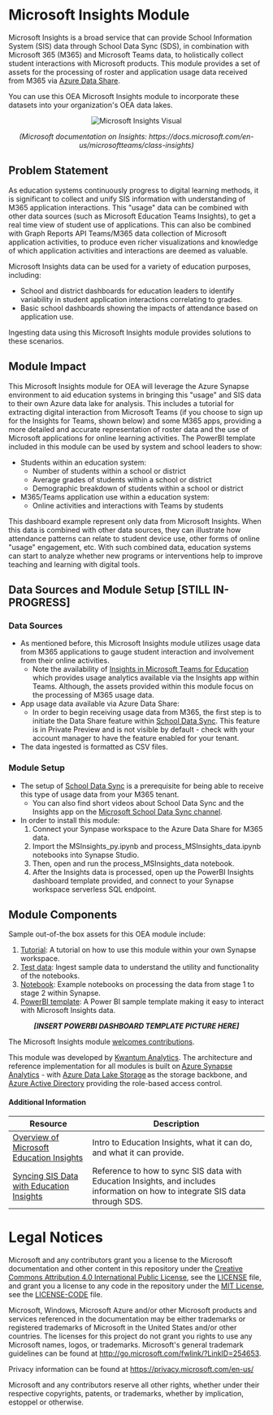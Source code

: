 # Microsoft Insights Module
Microsoft Insights is a broad service that can provide School Information System (SIS) data through School Data Sync (SDS), in combination with Microsoft 365 (M365) and Microsoft Teams data, to holistically collect student interactions with Microsoft products. This module provides a set of assets for the processing of roster and application usage data received from M365 via [Azure Data Share](https://docs.microsoft.com/en-us/azure/data-share/overview#:~:text=%20Azure%20Data%20Share%20enables%20data%20providers%20to%3A,or%20allow%20them%20to%20automatically%20receive...%20See%20More.).

You can use this OEA Microsoft Insights module to incorporate these datasets into your organization's OEA data lakes.

<p align="center">
  <img src="https://github.com/cstohlmann/oea-ms_insights-module/blob/main/docs/images/insights%20visual.png?raw=true" alt="Microsoft Insights Visual"/>
</p>

  <p align="center">
 <em>
 (Microsoft documentation on Insights: https://docs.microsoft.com/en-us/microsoftteams/class-insights) 
 </em>
 </p>
 
## Problem Statement
As education systems continuously progress to digital learning methods, it is significant to collect and unify SIS information with understanding of M365 application interactions. This "usage" data can be combined with other data sources (such as Microsoft Education Teams Insights), to get a real time view of student use of applications. This can also be combined with Graph Reports API Teams/M365 data collection of Microsoft application activities, to produce even richer visualizations and knowledge of which application activities and interactions are deemed as valuable.

Microsoft Insights data can be used for a variety of education purposes, including:
 - School and district dashboards for education leaders to identify variability in student application interactions correlating to grades.
 - Basic school dashboards showing the impacts of attendance based on application use.

Ingesting data using this Microsoft Insights module provides solutions to these scenarios.

## Module Impact
This Microsoft Insights module for OEA will leverage the Azure Synapse environment to aid education systems in bringing this "usage" and SIS data to their own Azure data lake for analysis. This includes a tutorial for extracting digital interaction from Microsoft Teams (if you choose to sign up for the Insights for Teams, shown below) and some M365 apps, providing a more detailed and accurate representation of roster data and the use of Microsoft applications for online learning activities. The PowerBI template included in this module can be used by system and school leaders to show:
 - Students within an education system:
      * Number of students within a school or district
      * Average grades of students within a school or district
      * Demographic breakdown of students within a school or district
 - M365/Teams application use within a education system:
      * Online activities and interactions with Teams by students

This dashboard example represent only data from Microsoft Insights. When this data is combined with other data sources, they can illustrate how attendance patterns can relate to student device use, other forms of online "usage" engagement, etc. With such combined data, education systems can start to analyze whether new programs or interventions help to improve teaching and learning with digital tools.

## Data Sources and Module Setup [STILL IN-PROGRESS]
### Data Sources

- As mentioned before, this Microsoft Insights module utilizes usage data from M365 applications to gauge student interaction and involvement from their online activities. 
     * Note the availability of [Insights in Microsoft Teams for Education](https://support.microsoft.com/en-us/office/insights-preview-in-microsoft-teams-for-education-leaders-8738d1b1-4e1c-49bd-9e8d-b5292474c347?ui=en-us&rs=en-us&ad=us) which provides usage analytics available via the Insights app within Teams. Although, the assets provided within this module focus on the processing of M365 usage data.
 - App usage data available via Azure Data Share:
     * In order to begin receiving usage data from M365, the first step is to initiate the Data Share feature within [School Data Sync](https://sds.microsoft.com/). This feature is in Private Preview and is not visible by default - check with your account manager to have the feature enabled for your tenant.
 - The data ingested is formatted as CSV files.

### Module Setup

 - The setup of [School Data Sync](https://sds.microsoft.com/) is a prerequisite for being able to receive this type of usage data from your M365 tenant.
    * You can also find short videos about School Data Sync and the Insights app on the [Microsoft School Data Sync channel](https://www.youtube.com/channel/UCA8ZOC7eTfzLlkcFW3imkHg/featured).
 - In order to install this module:
     1. Connect your Synpase workspace to the Azure Data Share for M365 data.
     2. Import the MSInsights_py.ipynb and process_MSInsights_data.ipynb notebooks into Synapse Studio.
     3. Then, open and run the process_MSInsights_data notebook.
     4. After the Insights data is processed, open up the PowerBI Insights dashboard template provided, and connect to your Synapse workspace serverless SQL endpoint.
 
## Module Components
Sample out-of-the box assets for this OEA module include: 
1. [Tutorial](https://github.com/cstohlmann/oea-ms_insights-module/tree/main/docs): A tutorial on how to use this module within your own Synapse workspace.
2. [Test data](https://github.com/cstohlmann/oea-ms_insights-module/tree/main/test_data): Ingest sample data to understand the utility and functionality of the notebooks.
3. [Notebook](https://github.com/cstohlmann/oea-ms_insights-module/tree/main/notebook): Example notebooks on processing the data from stage 1 to stage 2 within Synapse. 
4. [PowerBI template](https://github.com/cstohlmann/oea-ms_insights-module/tree/main/powerbi): A Power BI sample template making it easy to interact with Microsoft Insights data.
 <p align="center">
  <strong><em>[INSERT POWERBI DASHBOARD TEMPLATE PICTURE HERE]</em></strong>
 </p>

The Microsoft Insights module [welcomes contributions](https://github.com/microsoft/OpenEduAnalytics/blob/main/CONTRIBUTING.md).

This module was developed by [Kwantum Analytics](https://www.kwantumanalytics.com/). The architecture and reference implementation for all modules is built on [Azure Synapse Analytics](https://azure.microsoft.com/en-us/services/synapse-analytics/) - with [Azure Data Lake Storage](https://docs.microsoft.com/en-us/azure/storage/blobs/data-lake-storage-introduction) as the storage backbone,  and [Azure Active Directory](https://azure.microsoft.com/en-us/services/active-directory/) providing the role-based access control.

#### Additional Information
| Resource | Description |
| --- | --- |
| [Overview of Microsoft Education Insights](https://docs.microsoft.com/en-us/microsoftteams/class-insights) | Intro to Education Insights, what it can do, and what it can provide. |
| [Syncing SIS Data with Education Insights](https://docs.microsoft.com/en-us/microsoftteams/education-insights-sis-data-sync) | Reference to how to sync SIS data with Education Insights, and includes information on how to integrate SIS data through SDS. |


# Legal Notices
Microsoft and any contributors grant you a license to the Microsoft documentation and other content
in this repository under the [Creative Commons Attribution 4.0 International Public License](https://creativecommons.org/licenses/by/4.0/legalcode),
see the [LICENSE](LICENSE) file, and grant you a license to any code in the repository under the [MIT License](https://opensource.org/licenses/MIT), see the
[LICENSE-CODE](LICENSE-CODE) file.

Microsoft, Windows, Microsoft Azure and/or other Microsoft products and services referenced in the documentation
may be either trademarks or registered trademarks of Microsoft in the United States and/or other countries.
The licenses for this project do not grant you rights to use any Microsoft names, logos, or trademarks.
Microsoft's general trademark guidelines can be found at http://go.microsoft.com/fwlink/?LinkID=254653.

Privacy information can be found at https://privacy.microsoft.com/en-us/

Microsoft and any contributors reserve all other rights, whether under their respective copyrights, patents,
or trademarks, whether by implication, estoppel or otherwise.
